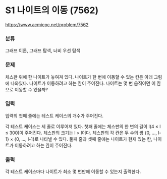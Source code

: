 # S1 나이트의 이동 (7562)

https://www.acmicpc.net/problem/7562

### 분류

그래프 이론, 그래프 탐색, 너비 우선 탐색

### 문제

체스판 위에 한 나이트가 놓여져 있다. 나이트가 한 번에 이동할 수 있는 칸은 아래 그림에 나와있다. 나이트가 이동하려고 하는 칸이 주어진다. 나이트는 몇 번 움직이면 이 칸으로 이동할 수 있을까?

### 입력 

입력의 첫째 줄에는 테스트 케이스의 개수가 주어진다.

각 테스트 케이스는 세 줄로 이루어져 있다. 첫째 줄에는 체스판의 한 변의 길이 l(4 ≤ l ≤ 300)이 주어진다. 체스판의 크기는 l × l이다. 체스판의 각 칸은 두 수의 쌍 {0, ..., l-1} × {0, ..., l-1}로 나타낼 수 있다. 둘째 줄과 셋째 줄에는 나이트가 현재 있는 칸, 나이트가 이동하려고 하는 칸이 주어진다.

### 출력 

각 테스트 케이스마다 나이트가 최소 몇 번만에 이동할 수 있는지 출력한다.